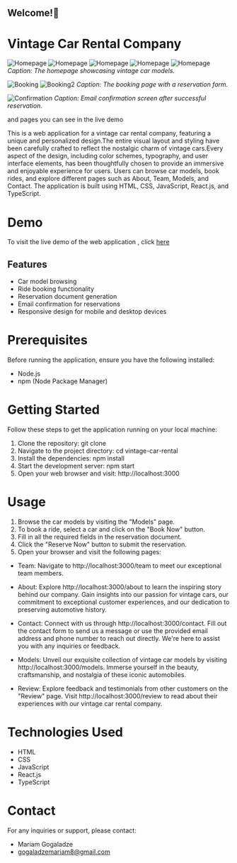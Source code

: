 ## Welcome!👋

# Vintage Car Rental Company


![Homepage](./src/images/screenshot.png)
![Homepage](./src/images/screenshot3.png)
![Homepage](./src/images/screenshot4.png)
![Homepage](./src/images/screenshot5.png)
![Homepage](./src/images/screenshot7.png)
*Caption: The homepage showcasing vintage car models.*

![Booking](./src/images/screenshot2.png)
![Booking2](./src/images/reservation.png)
*Caption: The booking page with a reservation form.*


![Confirmation](./src/images/confirmation.png)
*Caption: Email confirmation screen after successful reservation.*

and pages you can see in the live demo


This is a web application for a vintage car rental company, featuring a unique and personalized design.The entire visual layout and styling have been carefully crafted to reflect the nostalgic charm of vintage cars.Every aspect of the design, including color schemes, typography, and user interface elements, has been thoughtfully chosen to provide an immersive and enjoyable experience for users. Users can browse car models, book rides, and explore different pages such as About, Team, Models, and Contact. The application is built using HTML, CSS, JavaScript, React.js, and TypeScript.

# Demo

  To visit the live demo of the web application , click [here](https://example.com)



## Features

- Car model browsing
- Ride booking functionality
- Reservation document generation
- Email confirmation for reservations
- Responsive design for mobile and desktop devices


# Prerequisites

Before running the application, ensure you have the following installed:


- Node.js
- npm (Node Package Manager)


# Getting Started

Follow these steps to get the application running on your local machine:

1. Clone the repository: git clone <repository-url>
2. Navigate to the project directory: cd vintage-car-rental
3. Install the dependencies: npm install
4. Start the development server: npm start
5. Open your web browser and visit: http://localhost:3000

# Usage

1. Browse the car models by visiting the "Models" page.
2. To book a ride, select a car and click on the "Book Now"  button.
3. Fill in all the required fields in the reservation document.
4. Click the "Reserve Now" button to submit the reservation.
5. Open your browser and visit the following pages:

- Team: Navigate to http://localhost:3000/team to meet our exceptional team members.

- About: Explore http://localhost:3000/about to learn the inspiring story behind our company. Gain insights into our passion for vintage cars, our commitment to exceptional customer experiences, and our dedication to preserving automotive history.

- Contact: Connect with us through http://localhost:3000/contact. Fill out the contact form to send us a message or use the provided email address and phone number to reach out directly. We're here to assist you with any inquiries or feedback.

- Models: Unveil our exquisite collection of vintage car models by visiting http://localhost:3000/models. Immerse yourself in the beauty, craftsmanship, and nostalgia of these iconic automobiles.

- Review: Explore feedback and testimonials from other customers on the "Review" page. Visit http://localhost:3000/review to read about their experiences with our vintage car rental company.

# Technologies Used

- HTML
- CSS
- JavaScript
- React.js
- TypeScript


# Contact

For any inquiries or support, please contact: 

- Mariam Gogaladze 
- gogaladzemariam8@gmail.com
